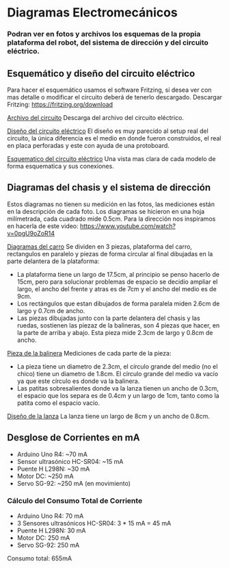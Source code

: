 # Diagramas Electromecánicos
### Podran ver en fotos y archivos los esquemas de la propia plataforma del robot, del sistema de dirección y del circuito eléctrico. 

## Esquemático y diseño del circuito eléctrico
Para hacer el esquemático usamos el software Fritzing, si desea ver con mas detalle o modificar el circuito deberá de tenerlo descargado. Descargar Fritzing: https://fritzing.org/download

[Archivo del circuito](Primera_ronda_wro.fzz) Descarga del archivo del circuito eléctrico.

[Diseño del circuito eléctrico](Diseño_del_circuito_eléctrico.jpeg)
El diseño es muy parecido al setup real del circuito, la única diferencia es el medio en donde fueron construidos, el real en placa perforadas y este con ayuda de una protoboard.

[Esquematico del circuito eléctrico](Esquematico_del_circuito.jpeg)
Una vista mas clara de cada modelo de forma esquematica y sus conexiones.

## Diagramas del chasis y el sistema de dirección
Estos diagramas no tienen su medición en las fotos, las mediciones están en la descripción de cada foto. Los diagramas se hicieron en una hoja milímetrada, cada cuadrado mide 0.5cm. Para la dirección nos inspiramos en hacerla de este video: https://www.youtube.com/watch?v=0pgU9oZoR14

[Diagramas del carro](Chasis_de_la_plataforma_del_carro_y_soportes_de_la_dirección.jpeg)
Se dividen en 3 piezas, plataforma del carro, rectangulos en paralelo y piezas de forma circular al final dibujadas en la parte delantera de la plataforma:
-  La plataforma tiene un largo de 17.5cm, al principio se penso hacerlo de 15cm, pero para solucionar problemas de espacio se decidio ampliar el largo, el ancho del frente y atras es de 7cm y el ancho del medio es de 9cm.
-  Los rectángulos que estan dibujados de forma paralela miden 2.6cm de largo y 0.7cm de ancho.
-  Las piezas dibujadas junto con la parte delantera del chasis y las ruedas, sostienen las piezaz de la balineras, son 4 piezas que hacer, en la parte de arriba y abajo. Esta pieza mide 2.3cm de largo y 0.8cm de ancho.

[Pieza de la balinera](Pieza_para_la_balinera.jpeg)
Mediciones de cada parte de la pieza:
-  La pieza tiene un diametro de 2.3cm, el círculo grande del medio (no el chico) tiene un diametro de 1.8cm. El círculo grande del medio va vacío ya que este círculo es donde va la balinera.
-  Las patitas sobresalientes donde va la lanza tienen un ancho de 0.3cm, el espacio que los separa es de 0.4cm y un largo de 1cm, tanto como la patita como el espacio vacío.

[Diseño de la lanza](Lanza_de_la_direccón.jpeg)
La lanza tiene un largo de 8cm y un ancho de 0.8cm.


## Desglose de Corrientes en mA
- Arduino Uno R4: ~70 mA
- Sensor ultrasónico HC-SR04: ~15 mA
- Puente H L298N: ~30 mA
- Motor DC: ~250 mA 
- Servo SG-92: ~250 mA (en movimiento)

### Cálculo del Consumo Total de Corriente
- Arduino Uno R4: 70 mA
- 3 Sensores ultrasónicos HC-SR04: 3 * 15 mA = 45 mA
- Puente H L298N: 30 mA
- Motor DC: 250 mA
- Servo SG-92: 250 mA

Consumo total: 655mA
